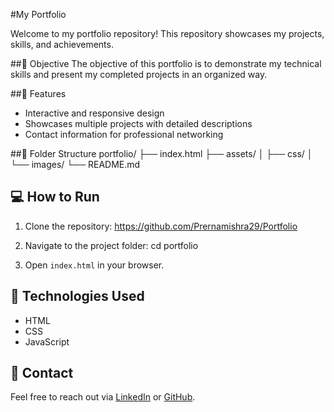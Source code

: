 #My Portfolio

Welcome to my portfolio repository! This repository showcases my projects, skills, and achievements.  

##🚀 Objective
The objective of this portfolio is to demonstrate my technical skills and present my completed projects in an organized way.  

##📝 Features
- Interactive and responsive design
- Showcases multiple projects with detailed descriptions
- Contact information for professional networking

##📂 Folder Structure
portfolio/ ├── index.html ├── assets/ │ ├── css/ │ └── images/ └── README.md

## 💻 How to Run
1. Clone the repository:
   https://github.com/Prernamishra29/Portfolio
   
3. Navigate to the project folder:
   cd portfolio
   
5. Open `index.html` in your browser.

## 📝 Technologies Used
- HTML
- CSS
- JavaScript

## 📧 Contact
Feel free to reach out via [LinkedIn](https://www.linkedin.com/in/prerna-m-8a296b12b) or [GitHub](https://github.com/Prernamishra29).

